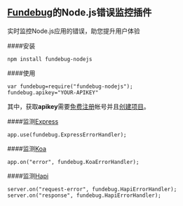 ## [Fundebug](https://fundebug.com/)的Node.js错误监控插件 

实时监控Node.js应用的错误，助您提升用户体验



####安装

```
npm install fundebug-nodejs
```

####使用

```
var fundebug=require("fundebug-nodejs");
fundebug.apikey="YOUR-APIKEY"
```

其中，获取**apikey**需要[免费注册](https://fundebug.com/team/create)帐号并且[创建项目](https://fundebug.com/project/create)。


####监测[Express](http://expressjs.com/zh-cn/)

```
app.use(fundebug.ExpressErrorHandler);
```

####监测[Koa](http://koajs.com/)

```
app.on("error", fundebug.KoaErrorHandler);
```

####监测[Hapi](https://hapijs.com/)

```
server.on("request-error", fundebug.HapiErrorHandler);
server.on("response", fundebug.HapiErrorHandler);
```

